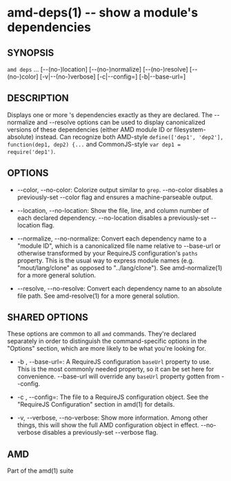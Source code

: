 amd-deps(1) -- show a module's dependencies
===========================================


SYNOPSIS
--------

`amd deps` <module>... [--(no-)location] [--(no-)normalize] [--(no-)resolve]
           [--(no-)color] [-v|--(no-)verbose] [-c|--config=<path>]
           [-b|--base-url=<url>]


DESCRIPTION
-----------

Displays one or more <module>'s dependencies exactly as they are declared. The
--normalize and --resolve options can be used to display canonicalized versions
of these dependencies (either AMD module ID or filesystem-absolute) instead.
Can recognize both AMD-style `define(['dep1', 'dep2'], function(dep1, dep2)
{...` and CommonJS-style `var dep1 = require('dep1')`.


OPTIONS
-------

* --color, --no-color:
  Colorize output similar to `grep`. --no-color disables a previously-set
  --color flag and ensures a machine-parseable output.

* --location, --no-location:
  Show the file, line, and column number of each declared dependency.
  --no-location disables a previously-set --location flag.

* --normalize, --no-normalize:
  Convert each dependency name to a "module ID", which is a canonicalized file
  name relative to --base-url or otherwise transformed by your RequireJS
  configuration's `paths` property. This is the usual way to express module
  names (e.g. "mout/lang/clone" as opposed to "../lang/clone"). See
  amd-normalize(1) for a more general solution.

* --resolve, --no-resolve:
  Convert each dependency name to an absolute file path. See amd-resolve(1) for
  a more general solution.


SHARED OPTIONS
--------------

These options are common to all `amd` commands. They're declared separately in
order to distinguish the command-specific options in the "Options" section,
which are more likely to be what you're looking for.

* -b <path>, --base-url=<path>:
  A RequireJS configuration `baseUrl` property to use. This is the most
  commonly needed property, so it can be set here for convenience. --base-url
  will override any `baseUrl` property gotten from --config.

* -c <path>, --config=<path>:
  The file <path> to a RequireJS configuration object. See the "RequireJS
  Configuration" section in amd(1) for details.

* -v, --verbose, --no-verbose:
  Show more information. Among other things, this will show the full AMD
  configuration object in effect. --no-verbose disables a previously-set
  --verbose flag.


AMD
---

Part of the amd(1) suite
